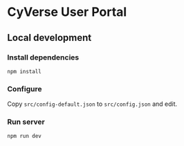 # CyVerse User Portal

## Local development

### Install dependencies
```
npm install
```

### Configure
Copy `src/config-default.json` to `src/config.json` and edit.

### Run server
```
npm run dev
```
